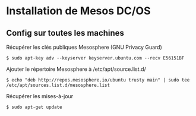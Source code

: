 # Installation de Mesos DC/OS

## Config sur toutes les machines

Récupérer les clés publiques Mesosphere (GNU Privacy Guard) 

```
$ sudo apt-key adv --keyserver keyserver.ubuntu.com --recv E56151BF
```

Ajouter le répertoire Mesosphere à /etc/apt/source.list.d/

```
$ echo "deb http://repos.mesosphere.io/ubuntu trusty main" | sudo tee /etc/apt/sources.list.d/mesosphere.list
```

Récupérer les mises-à-jour

```
$ sudo apt-get update
```

